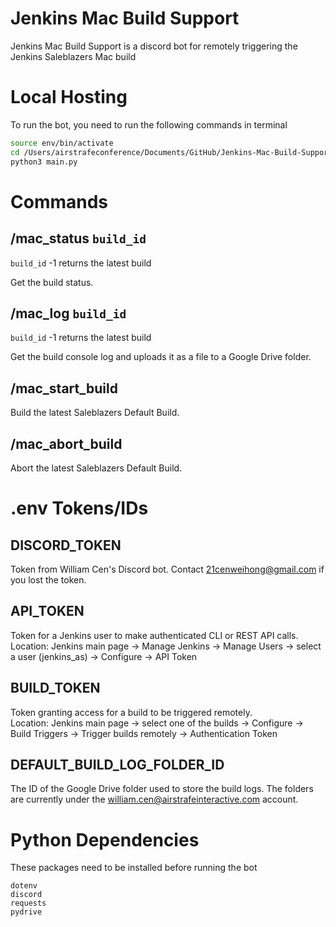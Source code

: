 # Jenkins Mac Build Support
Jenkins Mac Build Support is a discord bot for remotely triggering the Jenkins Saleblazers Mac build

# Local Hosting
To run the bot, you need to run the following commands in terminal
```Zsh
source env/bin/activate
cd /Users/airstrafeconference/Documents/GitHub/Jenkins-Mac-Build-Support
python3 main.py 
```

# Commands
## /mac_status ```build_id```
```build_id``` -1 returns the latest build

Get the build status.

## /mac_log ```build_id```
```build_id``` -1 returns the latest build

Get the build console log and uploads it as a file to a Google Drive folder.

## /mac_start_build
Build the latest Saleblazers Default Build.

## /mac_abort_build
Abort the latest Saleblazers Default Build.


# .env Tokens/IDs
## DISCORD_TOKEN
Token from William Cen's Discord bot. Contact 21cenweihong@gmail.com if you lost the token.

## API_TOKEN
Token for a Jenkins user to make authenticated CLI or REST API calls. <br/>
Location: Jenkins main page -> Manage Jenkins -> Manage Users -> select a user (jenkins_as) -> Configure -> API Token

## BUILD_TOKEN
Token granting access for a build to be triggered remotely. <br/>
Location: Jenkins main page -> select one of the builds -> Configure -> Build Triggers -> Trigger builds remotely -> Authentication Token

## DEFAULT_BUILD_LOG_FOLDER_ID
The ID of the Google Drive folder used to store the build logs. The folders are currently under the william.cen@airstrafeinteractive.com account.


# Python Dependencies
These packages need to be installed before running the bot
```
dotenv
discord
requests
pydrive
```
